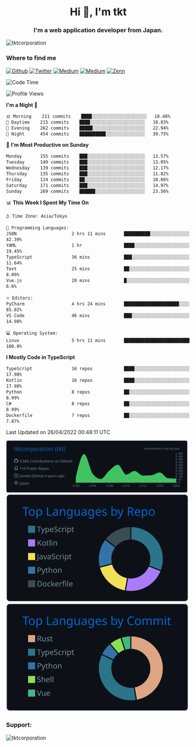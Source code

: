 <h1 align="center">Hi 👋, I'm tkt</h1>
<h3 align="center">I'm a web application developer from Japan.</h3>

<p align="left"> <img src="https://komarev.com/ghpvc/?username=tktcorporation&label=Profile%20views&color=0e75b6&style=flat" alt="tktcorporation" /> </p>

<h3>Where to find me</h3>
<p>
<a href="https://github.com/tktcorporation" target="_blank"><img alt="Github" src="https://img.shields.io/badge/GitHub-%2312100E.svg?&style=for-the-badge&logo=Github&logoColor=white" /></a>
<a href="https://twitter.com/tktcorporation" target="_blank"><img alt="Twitter" src="https://img.shields.io/badge/twitter-%231DA1F2.svg?&style=for-the-badge&logo=twitter&logoColor=white" /></a>
<a href="https://www.linkedin.com/in/tktcorporation" target="_blank"><img alt="Medium" src="https://img.shields.io/badge/linkdin-0a66c2.svg?&style=for-the-badge&logo=linkedin&logoColor=white" /></a>
<a href="https://qiita.com/tktcorporation" target="_blank"><img alt="Medium" src="https://img.shields.io/badge/qiita-55C500.svg?&style=for-the-badge&logo=qiita&logoColor=white" /></a>
<a href="https://zenn.dev/tktcorporation" target="_blank"><img alt="Zenn" src="https://img.shields.io/badge/Zenn-3EA8FF.svg?&style=for-the-badge&logo=Zenn&logoColor=white" /></a>
</p>
  
<!--START_SECTION:waka-->
![Code Time](http://img.shields.io/badge/Code%20Time-253%20hrs%2034%20mins-blue)

![Profile Views](http://img.shields.io/badge/Profile%20Views-2-blue)

**I'm a Night 🦉** 

```text
🌞 Morning    211 commits    ████░░░░░░░░░░░░░░░░░░░░░   18.48% 
🌆 Daytime    215 commits    ████░░░░░░░░░░░░░░░░░░░░░   18.83% 
🌃 Evening    262 commits    █████░░░░░░░░░░░░░░░░░░░░   22.94% 
🌙 Night      454 commits    ██████████░░░░░░░░░░░░░░░   39.75%

```
📅 **I'm Most Productive on Sunday** 

```text
Monday       155 commits    ███░░░░░░░░░░░░░░░░░░░░░░   13.57% 
Tuesday      149 commits    ███░░░░░░░░░░░░░░░░░░░░░░   13.05% 
Wednesday    139 commits    ███░░░░░░░░░░░░░░░░░░░░░░   12.17% 
Thursday     135 commits    ███░░░░░░░░░░░░░░░░░░░░░░   11.82% 
Friday       124 commits    ██░░░░░░░░░░░░░░░░░░░░░░░   10.86% 
Saturday     171 commits    ███░░░░░░░░░░░░░░░░░░░░░░   14.97% 
Sunday       269 commits    ██████░░░░░░░░░░░░░░░░░░░   23.56%

```


📊 **This Week I Spent My Time On** 

```text
⌚︎ Time Zone: Asia/Tokyo

💬 Programming Languages: 
JSON                     2 hrs 11 mins       ██████████░░░░░░░░░░░░░░░   42.39% 
YAML                     1 hr                ████░░░░░░░░░░░░░░░░░░░░░   19.45% 
TypeScript               36 mins             ███░░░░░░░░░░░░░░░░░░░░░░   11.64% 
Text                     25 mins             ██░░░░░░░░░░░░░░░░░░░░░░░   8.09% 
Vue.js                   20 mins             █░░░░░░░░░░░░░░░░░░░░░░░░   6.6%

🔥 Editors: 
PyCharm                  4 hrs 24 mins       █████████████████████░░░░   85.02% 
VS Code                  46 mins             ███░░░░░░░░░░░░░░░░░░░░░░   14.98%

💻 Operating System: 
Linux                    5 hrs 11 mins       █████████████████████████   100.0%

```

**I Mostly Code in TypeScript** 

```text
TypeScript               16 repos            ████░░░░░░░░░░░░░░░░░░░░░   17.98% 
Kotlin                   16 repos            ████░░░░░░░░░░░░░░░░░░░░░   17.98% 
Python                   8 repos             ██░░░░░░░░░░░░░░░░░░░░░░░   8.99% 
C#                       8 repos             ██░░░░░░░░░░░░░░░░░░░░░░░   8.99% 
Dockerfile               7 repos             ██░░░░░░░░░░░░░░░░░░░░░░░   7.87%

```



 Last Updated on 26/04/2022 00:48:11 UTC
<!--END_SECTION:waka-->

[![](https://raw.githubusercontent.com/tktcorporation/tktcorporation/master/profile-summary-card-output/github_dark/0-profile-details.svg)](https://github.com/vn7n24fzkq/github-profile-summary-cards)
[![](https://raw.githubusercontent.com/tktcorporation/tktcorporation/master/profile-summary-card-output/github_dark/1-repos-per-language.svg)](https://github.com/vn7n24fzkq/github-profile-summary-cards) [![](https://raw.githubusercontent.com/tktcorporation/tktcorporation/master/profile-summary-card-output/github_dark/2-most-commit-language.svg)](https://github.com/vn7n24fzkq/github-profile-summary-cards)

<h3 align="left">Support:</h3>
<p><a href="https://www.buymeacoffee.com/tktcorporation"> <img align="left" src="https://cdn.buymeacoffee.com/buttons/v2/default-yellow.png" height="50" width="210" alt="tktcorporation" /></a></p><br><br>
